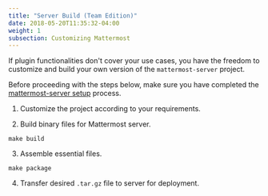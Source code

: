 ```yaml
---
title: "Server Build (Team Edition)"
date: 2018-05-20T11:35:32-04:00
weight: 1
subsection: Customizing Mattermost
---
```


If plugin functionalities don't cover your use cases, you have the freedom to customize and build your own version of the `mattermost-server` project.

Before proceeding with the steps below, make sure you have completed the [mattermost-server setup](/contribute/server/developer-setup/) process.

1. Customize the project according to your requirements.

2. Build binary files for Mattermost server.  
```
make build
```

3. Assemble essential files.  
```
make package
```  

4. Transfer desired `.tar.gz` file to server for deployment.